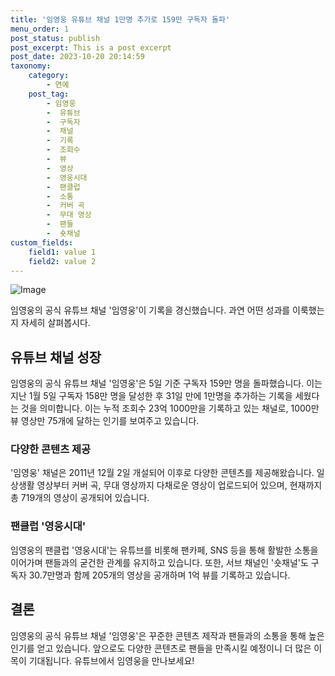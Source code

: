 ```yaml
---
title: '임영웅 유튜브 채널 1만명 추가로 159만 구독자 돌파'
menu_order: 1
post_status: publish
post_excerpt: This is a post excerpt
post_date: 2023-10-20 20:14:59
taxonomy:
    category:
        - 연예
    post_tag:
        - 임영웅
        -  유튜브
        -  구독자
        -  채널
        -  기록
        -  조회수
        -  뷰
        -  영상
        -  영웅시대
        -  팬클럽
        -  소통
        -  커버 곡
        -  무대 영상
        -  팬들
        -  숏채널
custom_fields:
    field1: value 1
    field2: value 2
---
```


![Image](https://ssl.pstatic.net/mimgnews/image/629/2024/02/06/202445091707174667_20240206081302085.jpg?type=w540)


임영웅의 공식 유튜브 채널 '임영웅'이 기록을 경신했습니다. 과연 어떤 성과를 이룩했는지 자세히 살펴봅시다.

## 유튜브 채널 성장
임영웅의 공식 유튜브 채널 '임영웅'은 5일 기준 구독자 159만 명을 돌파했습니다. 이는 지난 1월 5일 구독자 158만 명을 달성한 후 31일 만에 1만명을 추가하는 기록을 세웠다는 것을 의미합니다. 이는 누적 조회수 23억 1000만을 기록하고 있는 채널로, 1000만 뷰 영상만 75개에 달하는 인기를 보여주고 있습니다.

### 다양한 콘텐츠 제공
'임영웅' 채널은 2011년 12월 2일 개설되어 이후로 다양한 콘텐츠를 제공해왔습니다. 일상생활 영상부터 커버 곡, 무대 영상까지 다채로운 영상이 업로드되어 있으며, 현재까지 총 719개의 영상이 공개되어 있습니다.

### 팬클럽 '영웅시대'
임영웅의 팬클럽 '영웅시대'는 유튜브를 비롯해 팬카페, SNS 등을 통해 활발한 소통을 이어가며 팬들과의 굳건한 관계를 유지하고 있습니다. 또한, 서브 채널인 '숏채널'도 구독자 30.7만명과 함께 205개의 영상을 공개하며 1억 뷰를 기록하고 있습니다.

## 결론
임영웅의 공식 유튜브 채널 '임영웅'은 꾸준한 콘텐츠 제작과 팬들과의 소통을 통해 높은 인기를 얻고 있습니다. 앞으로도 다양한 콘텐츠로 팬들을 만족시킬 예정이니 더 많은 이목이 기대됩니다. 유튜브에서 임영웅을 만나보세요!
